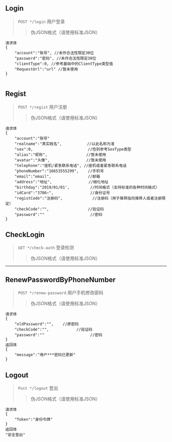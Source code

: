 ## Login
>  `POST */login` 用户登录
>> 伪JSON格式（请使用标准JSON）
``` 
请求体
{
    "account":"账号", //未作合法性限定30位
    "password":"密码", //未作合法性限定30位
    "clientType":0, //参考基础中的ClientType类型值
    "RequestUrl":"url" //暂未使用
}


```

## Regist
>  `POST */regist` 用户注册
>> 伪JSON格式（请使用标准JSON）
``` 
请求体
{
    "account":"账号"
    "realname":"真实姓名",           //以此名称为准
    "sex":0,                        //性别参考SexType类型
    "alias":"昵称",                 //暂未使用
    "avatar":"头像",                //暂未使用
    "telephone":"座机/紧急联系电话", //座机或者紧急联系电话
    "phoneNumber":"16653555299",    //手机号
    "email":"email",                //邮箱
    "address":"地址",                //细化地址
    "birthday":"2019/01/01',         //时间格式（支持标准的各种时间格式）
    "idCard":"3706~",                //身份证号
    "registCode":"注册码",             //注册码（用于推荐指向推荐人或者注册限定）
    "checkCode":"",                 //验证码
    "password":""                    //密码
}
```

## CheckLogin
>  `GET */check-auth` 登录检测
>> 伪JSON格式（请使用标准JSON）
----

## RenewPasswordByPhoneNumber
>  `POST */renew-password` 用户手机修改密码
>> 伪JSON格式（请使用标准JSON）
``` 
请求体
{
    "oldPassword":"",    //原密码
    "checkCode":"",            //验证码
    "password":""                    //密码
}
返回体
{
    "message":"用户***密码已更新"
}
```
## Logout
>  `Post */logout` 登出
>> 伪JSON格式（请使用标准JSON）
``` 
请求体
{
    "Token":"身份令牌"
}
返回体
"安全登出"
```
